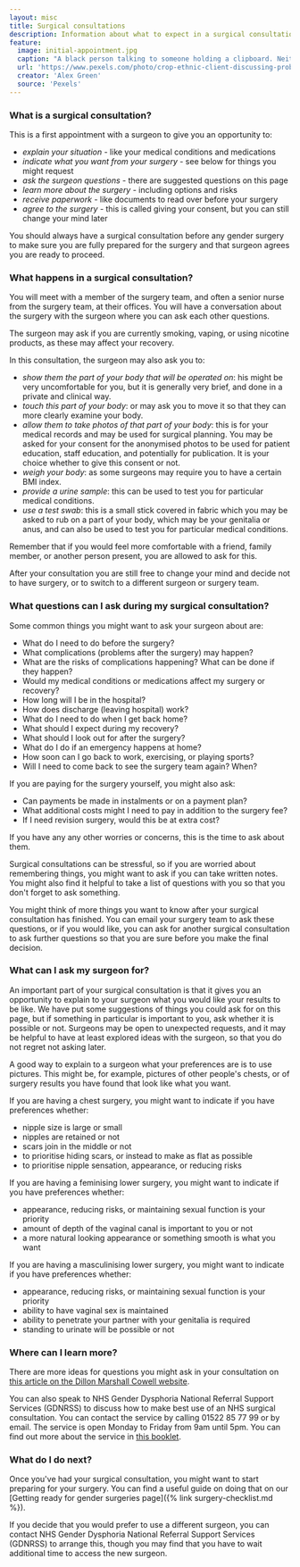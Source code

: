 ```yaml
---
layout: misc
title: Surgical consultations
description: Information about what to expect in a surgical consultation
feature:
  image: initial-appointment.jpg
  caption: "A black person talking to someone holding a clipboard. Neither person's head is visible."
  url: 'https://www.pexels.com/photo/crop-ethnic-client-discussing-problems-with-anonymous-psychologist-5699431/'
  creator: 'Alex Green'
  source: 'Pexels'
---
```


### What is a surgical consultation?

This is a first appointment with a surgeon to give you an opportunity to:

- *explain your situation* - like your medical conditions and medications
- *indicate what you want from your surgery* - see below for things you might request
- *ask the surgeon questions* - there are suggested questions on this page
- *learn more about the surgery* - including options and risks
- *receive paperwork* - like documents to read over before your surgery
- *agree to the surgery* - this is called giving your consent, but you can still change your mind later

You should always have a surgical consultation before any gender surgery to make sure you are fully prepared for the surgery and that surgeon agrees you are ready to proceed.

### What happens in a surgical consultation?

You will meet with a member of the surgery team, and often a senior nurse from the surgery team, at their offices. You will have a conversation about the surgery with the surgeon where you can ask each other questions.

The surgeon may ask if you are currently smoking, vaping, or using nicotine products, as these may affect your recovery.

In this consultation, the surgeon may also ask you to:

- *show them the part of your body that will be operated on*:  his might be very uncomfortable for you, but it is generally very brief, and done in a private and clinical way.
- *touch this part of your body*: or may ask you to move it so that they can more clearly examine your body.
- *allow them to take photos of that part of your body*: this is for your medical records and may be used for surgical planning. You may be asked for your consent for the anonymised photos to be used for patient education, staff education, and potentially for publication. It is your choice whether to give this consent or not.
- *weigh your body*: as some surgeons may require you to have a certain BMI index.
- *provide a urine sample*: this can be used to test you for particular medical conditions.
- *use a test swab*: this is a small stick covered in fabric which you may be asked to rub on a part of your body, which may be your genitalia or anus, and can also be used to test you for particular medical conditions.

Remember that if you would feel more comfortable with a friend, family member, or another person present, you are allowed to ask for this.

After your consultation you are still free to change your mind and decide not to have surgery, or to switch to a different surgeon or surgery team. 

### What questions can I ask during my surgical consultation?

Some common things you might want to ask your surgeon about are: 

- What do I need to do before the surgery?
- What complications (problems after the surgery) may happen?
- What are the risks of complications happening? What can be done if they happen?
- Would my medical conditions or medications affect my surgery or recovery?
- How long will I be in the hospital?
- How does discharge (leaving hospital) work?
- What do I need to do when I get back home?
- What should I expect during my recovery?
- What should I look out for after the surgery?
- What do I do if an emergency happens at home?
- How soon can I go back to work, exercising, or playing sports?
- Will I need to come back to see the surgery team again? When?

If you are paying for the surgery yourself, you might also ask:

- Can payments be made in instalments or on a payment plan?
- What additional costs might I need to pay in addition to the surgery fee?
- If I need revision surgery, would this be at extra cost?

If you have any any other worries or concerns, this is the time to ask about them. 

Surgical consultations can be stressful, so if you are worried about remembering things, you might want to ask if you can take written notes. You might also find it helpful to take a list of questions with you so that you don't forget to ask something.

You might think of more things you want to know after your surgical consultation has finished. You can email your surgery team to ask these questions, or if you would like, you can ask for another surgical consultation to ask further questions so that you are sure before you make the final decision.

### What can I ask my surgeon for?

An important part of your surgical consultation is that it gives you an opportunity to explain to your surgeon what you would like your results to be like. We have put some suggestions of things you could ask for on this page, but if something in particular is important to you, ask whether it is possible or not. Surgeons may be open to unexpected requests, and it may be helpful to have at least explored ideas with the surgeon, so that you do not regret not asking later.

A good way to explain to a surgeon what your preferences are is to use pictures. This might be, for example, pictures of other people's chests, or of surgery results you have found that look like what you want.

If you are having a chest surgery, you might want to indicate if you have preferences whether:

- nipple size is large or small
- nipples are retained or not
- scars join in the middle or not
- to prioritise hiding scars, or instead to make as flat as possible
- to prioritise nipple sensation, appearance, or reducing risks

If you are having a feminising lower surgery, you might want to indicate if you have preferences whether:

- appearance, reducing risks, or maintaining sexual function is your priority
- amount of depth of the vaginal canal is important to you or not
- a more natural looking appearance or something smooth is what you want

If you are having a masculinising lower surgery, you might want to indicate if you have preferences whether:

- appearance, reducing risks, or maintaining sexual function is your priority
- ability to have vaginal sex is maintained
- ability to penetrate your partner with your genitalia is required
- standing to urinate will be possible or not

### Where can I learn more?

There are more ideas for questions you might ask in your consultation on [this article on the Dillon Marshall Cowell website](https://www.dillonmarshallcowell.co.uk/medical-transition-blog/ftm-surgery-options).

You can also speak to NHS Gender Dysphoria National Referral Support Services (GDNRSS) to discuss how to make best use of an NHS surgical consultation. You can contact the service by calling 01522 85 77 99 or by email. The service is open Monday to Friday from 9am until 5pm. You can find out more about the service in [this booklet](https://cavuhb.nhs.wales/files/specialised-medicine/welsh-gender-service/v2-gender-dysphoria-about-us-booklet-pdf/).

### What do I do next?

Once you've had your surgical consultation, you might want to start preparing for your surgery. You can find a useful guide on doing that on our [Getting ready for gender surgeries page]({% link surgery-checklist.md %}).

If you decide that you would prefer to use a different surgeon, you can contact  NHS Gender Dysphoria National Referral Support Services (GDNRSS) to arrange this, though you may find that you have to wait additional time to access the new surgeon. 
